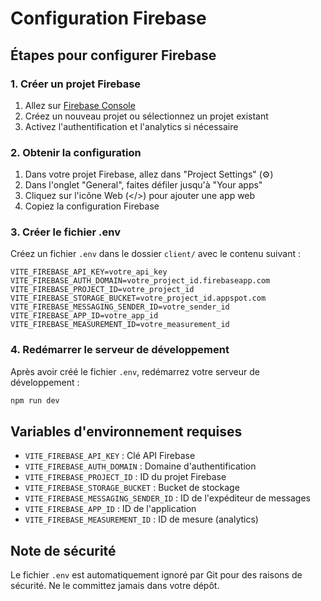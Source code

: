# Configuration Firebase

## Étapes pour configurer Firebase

### 1. Créer un projet Firebase

1. Allez sur [Firebase Console](https://console.firebase.google.com/)
2. Créez un nouveau projet ou sélectionnez un projet existant
3. Activez l'authentification et l'analytics si nécessaire

### 2. Obtenir la configuration

1. Dans votre projet Firebase, allez dans "Project Settings" (⚙️)
2. Dans l'onglet "General", faites défiler jusqu'à "Your apps"
3. Cliquez sur l'icône Web (</>) pour ajouter une app web
4. Copiez la configuration Firebase

### 3. Créer le fichier .env

Créez un fichier `.env` dans le dossier `client/` avec le contenu suivant :

```env
VITE_FIREBASE_API_KEY=votre_api_key
VITE_FIREBASE_AUTH_DOMAIN=votre_project_id.firebaseapp.com
VITE_FIREBASE_PROJECT_ID=votre_project_id
VITE_FIREBASE_STORAGE_BUCKET=votre_project_id.appspot.com
VITE_FIREBASE_MESSAGING_SENDER_ID=votre_sender_id
VITE_FIREBASE_APP_ID=votre_app_id
VITE_FIREBASE_MEASUREMENT_ID=votre_measurement_id
```

### 4. Redémarrer le serveur de développement

Après avoir créé le fichier `.env`, redémarrez votre serveur de développement :

```bash
npm run dev
```

## Variables d'environnement requises

- `VITE_FIREBASE_API_KEY` : Clé API Firebase
- `VITE_FIREBASE_AUTH_DOMAIN` : Domaine d'authentification
- `VITE_FIREBASE_PROJECT_ID` : ID du projet Firebase
- `VITE_FIREBASE_STORAGE_BUCKET` : Bucket de stockage
- `VITE_FIREBASE_MESSAGING_SENDER_ID` : ID de l'expéditeur de messages
- `VITE_FIREBASE_APP_ID` : ID de l'application
- `VITE_FIREBASE_MEASUREMENT_ID` : ID de mesure (analytics)

## Note de sécurité

Le fichier `.env` est automatiquement ignoré par Git pour des raisons de sécurité. Ne le committez jamais dans votre dépôt.
